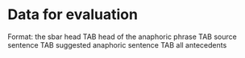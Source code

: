 # Data for evaluation

Format: the sbar head TAB head of the anaphoric phrase TAB source sentence TAB suggested anaphoric sentence TAB all antecedents